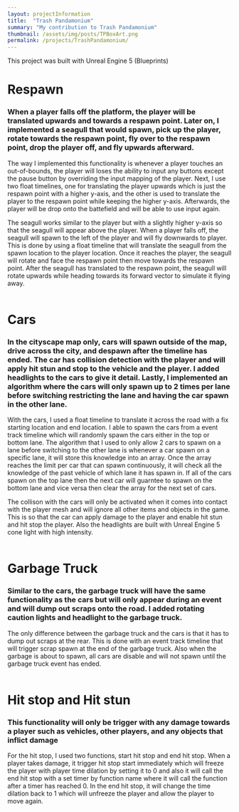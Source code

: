 ```yaml
---
layout: projectInformation
title:  "Trash Pandamonium"
summary: "My contribution to Trash Pandamonium"
thumbnail: /assets/img/posts/TPBoxArt.png
permalink: /projects/TrashPandamonium/
---
```


This project was built with Unreal Engine 5 (Blueprints)<br>

<h1>Respawn</h1>

<h3>When a player falls off the platform, the player will be translated upwards and towards a respawn point. Later on, I implemented a seagull that would spawn, pick up the player, rotate towards the respawn point, fly over to the respawn point, drop the player off, and fly upwards afterward.</h3>

The way I implemented this functionality is whenever a player touches an out-of-bounds, the player will loses the ability to input any buttons except the pause button by overriding the input mapping of the player. Next, I use two float timelines, one for translating the player upwards which is just the respawn point with a higher y-axis, and the other is used to translate the player to the respawn point while keeping the higher y-axis. Afterwards, the player will be drop onto the battefield and will be able to use input again.

The seagull works similar to the player but with a slightly higher y-axis so that the seagull will appear above the player. When a player falls off, the seagull will spawn to the left of the player and will fly downwards to player. This is done by using a float timeline that will translate the seagull from the spawn location to the player location. Once it reaches the player, the seagull will rotate and face the respawn point then move towards the respawn point. After the seagull has translated to the respawn point, the seagull will rotate upwards while heading towards its forward vector to simulate it flying away.<br><br>

<h1>Cars</h1>

<h3>In the cityscape map only, cars will spawn outside of the map, drive across the city, and despawn after the timeline has ended. The car has collision detection with the player and will apply hit stun and stop to the vehicle and the player. I added headlights to the cars to give it detail. Lastly, I implemented an algorithm where the cars will only spawn up to 2 times per lane before switching restricting the lane and having the car spawn in the other lane.</h3>

With the cars, I used a float timeline to translate it across the road with a fix starting location and end location. I able to spawn the cars from a event track timeline which will randomly spawn the cars either in the top or bottom lane. The algorithm that I used to only allow 2 cars to spawn on a lane before switching to the other lane is whenever a car spawn on a specific lane, it will store this knowledge into an array. Once the array reaches the limit per car that can spawn continuously, it will check all the knowledge of the past vehicle of which lane it has spawn in. If all of the cars spawn on the top lane then the next car will guarntee to spawn on the bottom lane and vice versa then clear the array for the next set of cars.

The collison with the cars will only be activated when it comes into contact with the player mesh and will ignore all other items and objects in the game. This is so that the car can apply damage to the player and enable hit stun and hit stop the player. Also the headlights are built with Unreal Engine 5 cone light with high intensity.<br><br>

<h1>Garbage Truck</h1>

<h3>Similar to the cars, the garbage truck will have the same functionality as the cars but will only appear during an event and will dump out scraps onto the road. I added rotating caution lights and headlight to the garbage truck.</h3>

The only difference between the garbage truck and the cars is that it has to dump out scraps at the rear. This is done with an event track timeline that will trigger scrap spawn at the end of the garbage truck. Also when the garbage is about to spawn, all cars are disable and will not spawn until the garbage truck event has ended.<br><br>

<h1>Hit stop and Hit stun</h1>

<h3>This functionality will only be trigger with any damage towards a player such as vehicles, other players, and any objects that inflict damage</h3>

For the hit stop, I used two functions, start hit stop and end hit stop. When a player takes damage, it trigger hit stop start immediately which will freeze the player with player time dilation by setting it to 0 and also it will call the end hit stop with a set timer by function name where it will call the function after a timer has reached 0. In the end hit stop, it will change the time dilation back to 1 which will unfreeze the player and allow the player to move again.<br><br>